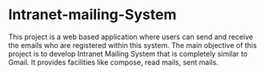 # Intranet-mailing-System
This project is a web based application where users can send and receive the emails who are registered within this system. The main objective of this project is to develop Intranet Mailing System that is completely similar to Gmail. It provides facilities like compose, read mails, sent mails.
